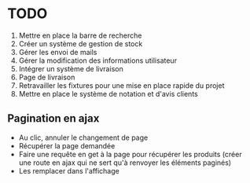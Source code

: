 # TODO
1. Mettre en place la barre de recherche
2. Créer un système de gestion de stock
3. Gérer les envoi de mails
4. Gérer la modification des informations utilisateur
5. Intégrer un système de livraison
6. Page de livraison
7. Retravailler les fixtures pour une mise en place rapide du projet
8. Mettre en place le système de notation et d'avis clients

## Pagination en ajax
  - Au clic, annuler le changement de page
  - Récupérer la page demandée
  - Faire une requête en get à la page pour récupérer les produits (créer une route en ajax qui ne sert qu'à renvoyer les éléments paginés)
  - Les remplacer dans l'affichage